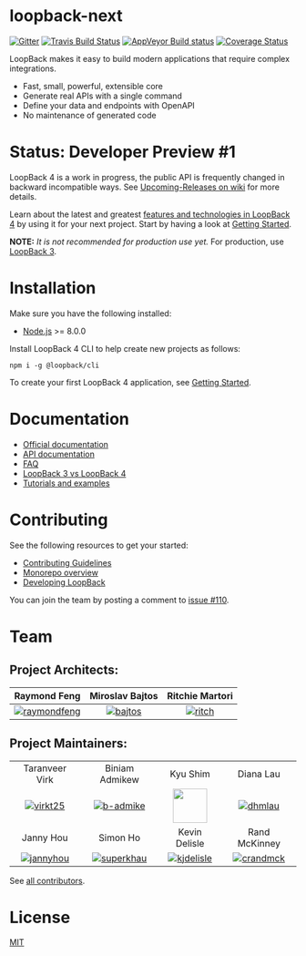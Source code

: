 # loopback-next

[![Gitter](https://img.shields.io/gitter/room/nwjs/nw.js.svg)](https://gitter.im/strongloop/loopback)
[![Travis Build Status](https://img.shields.io/travis/rust-lang/rust.svg)](https://travis-ci.org/strongloop/loopback-next)
[![AppVeyor Build status](https://ci.appveyor.com/api/projects/status/3v1qmusv168a0kb0/branch/master?svg=true)](https://ci.appveyor.com/project/bajtos/loopback-next/branch/master)
[![Coverage Status](https://coveralls.io/repos/github/strongloop/loopback-next/badge.svg?branch=master)](https://coveralls.io/github/strongloop/loopback-next?branch=master)

LoopBack makes it easy to build modern applications that require complex
integrations.

* Fast, small, powerful, extensible core
* Generate real APIs with a single command
* Define your data and endpoints with OpenAPI
* No maintenance of generated code

# Status: Developer Preview #1

LoopBack 4 is a work in progress, the public API is frequently changed in
backward incompatible ways. See
[Upcoming-Releases on wiki](https://github.com/strongloop/loopback-next/wiki/Upcoming-Releases)
for more details.

Learn about the latest and greatest
[features and technologies in LoopBack 4](https://loopback.io/doc/en/lb4/Crafting-LoopBack-4.html)
by using it for your next project. Start by having a look at
[Getting Started](https://loopback.io/doc/en/lb4/Getting-started.html).

**NOTE:** _It is not recommended for production use yet._ For production, use
[LoopBack 3](https://loopback.io/doc/en/lb3/index.html).

# Installation

Make sure you have the following installed:

* [Node.js](https://nodejs.org/en/download/) >= 8.0.0

Install LoopBack 4 CLI to help create new projects as follows:

```shell
npm i -g @loopback/cli
```

To create your first LoopBack 4 application, see
[Getting Started](http://loopback.io/doc/en/lb4/Getting-started.html).

# Documentation

* [Official documentation](http://loopback.io/doc/en/lb4/)
* [API documentation](http://apidocs.loopback.io/#LoopBack4)
* [FAQ](http://loopback.io/doc/en/lb4/FAQ.html)
* [LoopBack 3 vs LoopBack 4](http://loopback.io/doc/en/lb4/LoopBack-3.x.html)
* [Tutorials and examples](http://loopback.io/doc/en/lb4/Examples-and-tutorials.html)

# Contributing

See the following resources to get your started:

* [Contributing Guidelines](./docs/CONTRIBUTING.md)
* [Monorepo overview](./docs/site/MONOREPO.md)
* [Developing LoopBack](./docs/site/DEVELOPING.md)

You can join the team by posting a comment to
[issue #110](https://github.com/strongloop/loopback-next/issues/110).

# Team

## Project Architects:

|                  Raymond Feng                   |            Miroslav Bajtos            |           Ritchie Martori           |
| :---------------------------------------------: | :-----------------------------------: | :---------------------------------: |
| [![raymondfeng]](http://github.com/raymondfeng) | [![bajtos]](http://github.com/bajtos) | [![ritch]](http://github.com/ritch) |

## Project Maintainers:

|                                           |                                             |                                                                                                              |                                           |
| :---------------------------------------: | :-----------------------------------------: | :----------------------------------------------------------------------------------------------------------: | :---------------------------------------: |
|              Taranveer Virk               |               Biniam Admikew                |                                                   Kyu Shim                                                   |                 Diana Lau                 |
|  [![virkt25]](http://github.com/virkt25)  |  [![b-admike]](http://github.com/b-admike)  | [<img src="https://avatars3.githubusercontent.com/u/18518689?v=3&s=60" height=60>](http://github.com/shimks) |   [![dhmlau]](http://github.com/dhmlau)   |
|                 Janny Hou                 |                  Simon Ho                   |                                                Kevin Delisle                                                 |               Rand McKinney               |
| [![jannyhou]](http://github.com/jannyHou) | [![superkhau]](http://github.com/superkhau) |                                 [![kjdelisle]](http://github.com/kjdelisle)                                  | [![crandmck]](http://github.com/crandmck) |

See
[all contributors](https://github.com/strongloop/loopback-next/graphs/contributors).

# License

[MIT](LICENSE)

[raymondfeng]: https://avatars0.githubusercontent.com/u/540892?v=3&s=60
[bajtos]: https://avatars2.githubusercontent.com/u/1140553?v=3&s=60
[ritch]: https://avatars2.githubusercontent.com/u/462228?v=3&s=60
[kjdelisle]: https://avatars3.githubusercontent.com/u/2053534?v=3&s=60
[b-admike]: https://avatars0.githubusercontent.com/u/13950637?v=3&s=60
[dhmlau]: https://avatars2.githubusercontent.com/u/25489897?v=3&s=60
[jannyhou]: https://avatars2.githubusercontent.com/u/12554153?v=3&s=60
[superkhau]: https://avatars1.githubusercontent.com/u/1617364?v=3&s=60
[loay]: https://avatars3.githubusercontent.com/u/1986928?v=3&s=60
[crandmck]: https://avatars2.githubusercontent.com/u/2925364?v=3&s=60
[virkt25]: https://avatars1.githubusercontent.com/u/3311536?v=3&s=60
